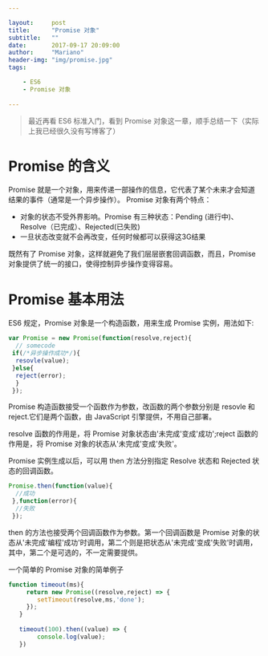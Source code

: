 ```yaml
---

layout:     post
title:      "Promise 对象"
subtitle:   ""
date:       2017-09-17 20:09:00
author:     "Mariano"
header-img: "img/promise.jpg"
tags:  

    - ES6
    - Promise 对象
 
---
```

 > 最近再看 ES6 标准入门，看到 Promise 对象这一章，顺手总结一下（实际上我已经很久没有写博客了）  
     
     
# Promise 的含义  
  
  Promise 就是一个对象，用来传递一部操作的信息，它代表了某个未来才会知道结果的事件（通常是一个异步操作）。
  Promise 对象有两个特点：  
  
  * 对象的状态不受外界影响。Promise 有三种状态：Pending (进行中)、Resolve（已完成）、Rejected(已失败)  
  * 一旦状态改变就不会再改变，任何时候都可以获得这3G结果  

   既然有了 Promise 对象，这样就避免了我们层层嵌套回调函数，而且，Promise 对象提供了统一的接口，使得控制异步操作变得容易。  
     
# Promise 基本用法  
    
  ES6 规定，Promise 对象是一个构造函数，用来生成 Promise 实例，用法如下:  
    
```javascript
var Promise = new Promise(function(resolve,reject){
  // somecode
 if(/*异步操作成功*/){
  resovle(value);
 }else{
  reject(error);
  }
 });
```  
    
  Promise 构造函数接受一个函数作为参数，改函数的两个参数分别是 resovle 和 reject.它们是两个函数，由 JavaScript 引擎提供，不用自己部署。  
    
  resolve 函数的作用是，将 Promise 对象状态由'未完成'变成'成功';reject 函数的作用是，将 Promise 对象的状态从'未完成'变成'失败'。  
    
  Promise 实例生成以后，可以用 then 方法分别指定 Resolve 状态和 Rejected 状态的回调函数。    
  
```javascript
Promise.then(function(value){
  //成功
 },function(error){
  //失败
 });
```  
    
    
  then 的方法也接受两个回调函数作为参数。第一个回调函数是 Promise 对象的状态从'未完成'编程'成功'时调用，第二个则是把状态从'未完成'变成'失败'时调用，其中，第二个是可选的，不一定需要提供。  
    
  一个简单的 Promise 对象的简单例子   
   
```javascript
function timeout(ms){
   	 return new Promise((resolve,reject) => {
   	 	setTimeout(resolve,ms,'done');
   	 });
   }
   
   timeout(100).then((value) => {
   		console.log(value);
   })
```  
     
   
  
 